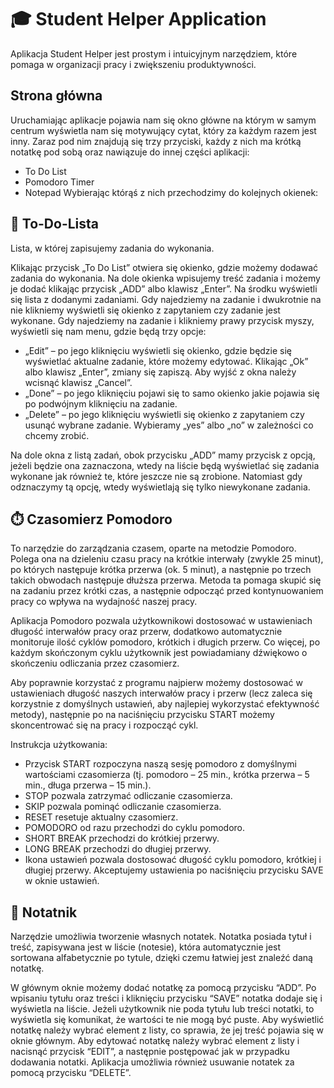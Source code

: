 
# 🎓 Student Helper Application

Aplikacja Student Helper jest prostym i intuicyjnym narzędziem, które pomaga w organizacji pracy i zwiększeniu produktywności. 





## Strona główna
Uruchamiając aplikacje pojawia nam się okno główne na którym w samym centrum wyświetla nam się motywujący cytat, który za każdym razem jest inny. Zaraz pod nim znajdują się trzy przyciski, każdy z nich ma krótką notatkę pod sobą oraz nawiązuje do innej części aplikacji:
*	To Do List 
*	Pomodoro Timer
*	Notepad
Wybierając którąś z nich przechodzimy do kolejnych okienek:

## 📝 To-Do-Lista
Lista, w której zapisujemy zadania do wykonania.

Klikając przycisk „To Do List” otwiera się okienko, gdzie możemy dodawać zadania do wykonania. Na dole okienka wpisujemy treść zadania i możemy je dodać klikając przycisk „ADD” albo klawisz „Enter”. Na środku wyświetli się lista z dodanymi zadaniami. 
Gdy najedziemy na zadanie i dwukrotnie na nie klikniemy wyświetli się okienko z zapytaniem czy zadanie jest wykonane. 
Gdy najedziemy na zadanie i klikniemy prawy przycisk myszy, wyświetli się nam menu, gdzie będą trzy opcje: 
*	„Edit” – po jego kliknięciu wyświetli się okienko, gdzie będzie się wyświetlać aktualne zadanie, które możemy edytować. Klikając „Ok” albo klawisz „Enter”, zmiany się zapiszą. Aby wyjść z okna należy wcisnąć klawisz „Cancel”.
*	„Done” – po jego kliknięciu pojawi się to samo okienko jakie pojawia się po podwójnym kliknięciu na zadanie.
*	„Delete” – po jego kliknięciu wyświetli się okienko z zapytaniem czy usunąć wybrane zadanie. Wybieramy „yes” albo „no” w zależności co chcemy zrobić.

Na dole okna z listą zadań, obok przycisku „ADD” mamy przycisk z opcją, jeżeli będzie ona zaznaczona, wtedy na liście będą wyświetlać się zadania wykonane jak również te, które jeszcze nie są zrobione. Natomiast gdy odznaczymy tą opcję, wtedy wyświetlają się tylko niewykonane zadania.

## ⏱️ Czasomierz Pomodoro
To narzędzie do zarządzania czasem, oparte na metodzie Pomodoro. Polega ona na dzieleniu czasu pracy na krótkie interwały (zwykle 25 minut), po których następuje krótka przerwa (ok. 5 minut), a następnie po trzech takich obwodach następuje dłuższa przerwa. Metoda ta pomaga skupić się na zadaniu przez krótki czas, a następnie odpocząć przed kontynuowaniem pracy co wpływa na wydajność naszej pracy.

Aplikacja Pomodoro pozwala użytkownikowi dostosować w ustawieniach długość interwałów pracy oraz przerw, dodatkowo automatycznie monitoruje ilość cyklów pomodoro, krótkich i długich przerw.  Co więcej, po każdym skończonym cyklu użytkownik jest powiadamiany dźwiękowo o skończeniu odliczania przez czasomierz.

Aby poprawnie korzystać z programu najpierw możemy dostosować w ustawieniach długość naszych interwałów pracy i przerw (lecz zaleca się korzystnie z domyślnych ustawień, aby najlepiej wykorzystać efektywność metody), następnie po na naciśnięciu przycisku START możemy skoncentrować się na pracy i rozpocząć cykl.

Instrukcja użytkowania: 
*	Przycisk START rozpoczyna naszą sesję pomodoro z domyślnymi wartościami czasomierza (tj. pomodoro – 25 min., krótka przerwa – 5 min., długa przerwa – 15 min.).
*	STOP pozwala zatrzymać odliczanie czasomierza.
*	SKIP pozwala pominąć odliczanie czasomierza. 
*	RESET resetuje aktualny czasomierz. 
*	POMODORO od razu przechodzi do cyklu pomodoro. 
*	SHORT BREAK przechodzi do krótkiej przerwy.
*	LONG BREAK przechodzi do długiej przerwy.
*	Ikona ustawień pozwala dostosować długość cyklu pomodoro, krótkiej i długiej przerwy. Akceptujemy ustawienia po naciśnięciu przycisku SAVE w oknie ustawień. 

## 📓 Notatnik
Narzędzie umożliwia tworzenie własnych notatek. Notatka posiada tytuł i treść, zapisywana jest w liście (notesie), która automatycznie jest sortowana alfabetycznie po tytule, dzięki czemu łatwiej jest znaleźć daną notatkę. 

W głównym oknie możemy dodać notatkę za pomocą przycisku “ADD”. Po wpisaniu tytułu oraz treści i kliknięciu przycisku “SAVE” notatka dodaje się i wyświetla na liście.  Jeżeli użytkownik nie poda tytułu lub treści notatki, to wyświetla się komunikat, że wartości te nie mogą być puste. Aby wyświetlić notatkę należy wybrać element z listy, co sprawia, że jej treść pojawia się w oknie głównym. Aby edytować notatkę należy wybrać element z listy i nacisnąć przycisk “EDIT”, a następnie postępować jak w przypadku dodawania notatki. Aplikacja umożliwia również usuwanie notatek za pomocą przycisku “DELETE”. 
